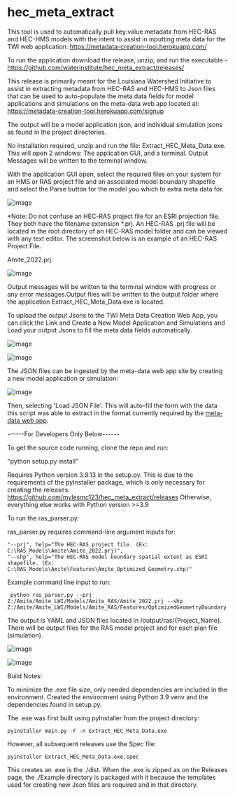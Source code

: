 # hec_meta_extract

This tool is used to automatically pull key:value metadata from HEC-RAS and HEC-HMS models with the intent to assist in inputting meta data for the TWI web application: https://metadata-creation-tool.herokuapp.com/

To run the application download the release, unzip, and run the executable - https://github.com/waterinstitute/hec_meta_extract/releases/

This release is primarily meant for the Louisiana Watershed Initiative to assist in extracting metadata from HEC-RAS and HEC-HMS to Json files that can be used to auto-populate the meta data fields for model applications and simulations on the meta-data web app located at: https://metadata-creation-tool.herokuapp.com/signup

The output will be a model application json, and individual simulation jsons as found in the project directories.

No installation required, unzip and run the file: Extract_HEC_Meta_Data.exe. This will open 2 windows: The application GUI, and a terminal. Output Messages will be written to the terminal window.

With the application GUI open, select the required files on your system for an HMS or RAS project file and an associated model boundary shapefile and select the Parse button for the model you which to extra meta data for.

![image](https://user-images.githubusercontent.com/64209352/221915813-d7507a8f-77fd-4f82-bb08-5280dec3a6ae.png)

*Note: Do not confuse an HEC-RAS project file for an ESRI projection file. They both have the filename extension *.prj. An HEC-RAS .prj file will be located in the root directory of an HEC-RAS model folder and can be viewed with any text editor. The screenshot below is an example of an HEC-RAS Project File.

Amite_2022.prj:

![image](https://user-images.githubusercontent.com/64209352/220175130-8bb33379-7652-4db5-b5fc-d25b05ed5d4d.png)



Output messages will be written to the terminal window with progress or any error messages.Output files will be written to the output folder where the application Extract_HEC_Meta_Data.exe is located.

To upload the output Jsons to the TWI Meta Data Creation Web App, you can click the Link and Create a New Model Application and Simulations and Load your output Jsons to fill the meta data fields automatically.

![image](https://user-images.githubusercontent.com/64209352/221949013-f261fdd6-a6bc-49ff-9a62-552b10eb781e.png)


![image](https://user-images.githubusercontent.com/64209352/221950326-dd95efdf-c9d5-432d-899d-2ef1db4dfbf8.png)

The JSON files can be ingested by the meta-data web app site by creating a new model application or simulation:

![image](https://user-images.githubusercontent.com/64209352/220426076-3e00c148-cf10-45ee-8dea-d9484a0b2ded.png)


Then, selecting 'Load JSON File'. This will auto-fill the form with the data this script was able to extract in the format currently required by the [meta-data web app](https://metadata-creation-tool.herokuapp.com/).


------For Developers Only Below------

To get the source code running, clone the repo and run:

"python setup.py install"

Requires Python version 3.9.13 in the setup.py. This is due to the requirements of the pyInstaller package, which is only necessary for creating the releases: https://github.com/mylesmc123/hec_meta_extract/releases
Otherwise, everything else works with Python version >=3.9


To run the ras_parser.py:

  ras_parser.py requires command-line argument inputs for:
  
    "--prj", help="The HEC-RAS project file. (Ex: C:\RAS_Models\Amite\Amite_2022.prj)", 
    "--shp", help="The HEC-RAS model boundary spatial extent as ESRI shapefile. (Ex: C:\RAS_Models\Amite\Features\Amite_Optimized_Geometry.shp)"
    
Example command line input to run:

     python ras_parser.py --prj Z:/Amite/Amite_LWI/Models/Amite_RAS/Amite_2022.prj --shp Z:/Amite/Amite_LWI/Models/Amite_RAS/Features/OptimizedGeometryBoundary.shp 

The output is YAML and JSON files located in /output/ras/{Project_Name}. There will be output files for the RAS model project and for each plan file (simulation).
    
![image](https://user-images.githubusercontent.com/64209352/220175255-e5267795-7a58-401b-a7ea-4b21206b2b49.png)


 
![image](https://user-images.githubusercontent.com/64209352/220424883-e40654d1-d8c5-4d10-860e-9413020ea272.png)

Build Notes:

 To minimize the .exe file size, only needed dependencies are included in the environment. Created the environment using Python 3.9 venv and the dependencies found in setup.py.

 The .exe was first built using pyInstaller from the project directory:
    
    pyinstaller main.py -F -n Extract_HEC_Meta_Data.exe
    
  However, all subsequent releases use the Spec file:
    
    pyinstaller Extract_HEC_Meta_Data.exe.spec

  This creates an .exe is the ./dist. When the .exe is zipped as on the Releases page, the ./Example directory is packaged with it because the templates used for creating new Json files are required and in that directory. 
  

